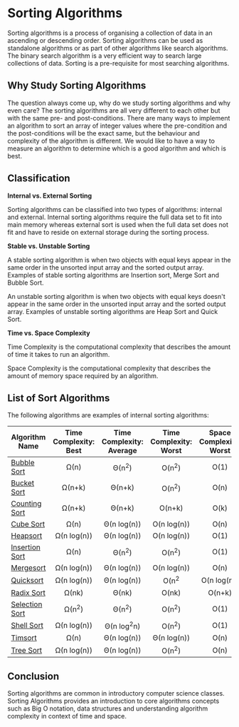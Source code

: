 # Sorting Algorithms
Sorting algorithms is a process of organising a collection of data in an ascending or descending order. Sorting algorithms can be used as standalone algorithms or as part of other algorithms like search algorithms. The binary search algorithm is a very efficient way to search large collections of data. Sorting is a pre-requisite for most searching algorithms.

## Why Study Sorting Algorithms
The question always come up, why do we study sorting algorithms and why even care? The sorting algorithms are all very different to each other but with the same pre- and post-conditions. There are many ways to implement an algorithm to sort an array of integer values where the pre-condition and the post-conditions will be the exact same, but the behaviour and complexity of the algorithm is different. We would like to have a way to measure an algorithm to determine which is a good algorithm and which is best.

## Classification
**Internal vs. External Sorting**

Sorting algorithms can be classified into two types of algorithms: internal and external. Internal sorting algorithms require the full data set to fit into main memory whereas external sort is used when the full data set does not fit and have to reside on external storage during the sorting process.

**Stable vs. Unstable Sorting**

A stable sorting algorithm is when two objects with equal keys appear in the same order in the unsorted input array and the sorted output array. Examples of stable sorting algorithms are Insertion sort, Merge Sort and Bubble Sort.

An unstable sorting algorithm is when two objects with equal keys doesn't appear in the same order in the unsorted input array and the sorted output array. Examples of unstable sorting algorithms are Heap Sort and Quick Sort.

**Time vs. Space Complexity**

Time Complexity is the computational complexity that describes the amount of time it takes to run an algorithm.

Space Complexity is the computational complexity that describes the amount of memory space required by an algorithm.

## List of Sort Algorithms
The following algorithms are examples of internal sorting algorithms:

| Algorithm Name | Time Complexity: Best | Time Complexity: Average | Time Complexity: Worst | Space Complexity: Worst |
| --- | :---: | :---: | :---: | :---: |
| [Bubble Sort][0] | Ω(n) | Θ(n<sup>2</sup>) | O(n<sup>2</sup>) | O(1) |
| [Bucket Sort][1] | Ω(n+k) | Θ(n+k) | O(n<sup>2</sup>) |  O(n) |
| [Counting Sort][2] | Ω(n+k) | Θ(n+k) | O(n+k) | O(k) |
| [Cube Sort][3] | Ω(n) | Θ(n log(n)) | O(n log(n)) | O(n) |
| [Heapsort][4] | Ω(n log(n)) | Θ(n log(n)) | O(n log(n)) | O(1) |
| [Insertion Sort][5] | Ω(n) | Θ(n<sup>2</sup>) | O(n<sup>2</sup>) | O(1) |
| [Mergesort][6] | Ω(n log(n)) | Θ(n log(n)) | O(n log(n)) | O(n) |
| [Quicksort][7] | Ω(n log(n)) | Θ(n log(n)) | O(n<sup>2</sup> | O(n log(n)) |
| [Radix Sort][8] | Ω(nk) | Θ(nk) | O(nk) | O(n+k) |
| [Selection Sort][9] | Ω(n<sup>2</sup>) | Θ(n<sup>2</sup>) | O(n<sup>2</sup>) | O(1) |
| [Shell Sort][10] | Ω(n log(n)) | Θ(n log<sup>2</sup>n)  | O(n<sup>2</sup>) | O(1) |
| [Timsort][11] | Ω(n) | Θ(n log(n)) | Θ(n log(n)) | O(n) |
| [Tree Sort][12] | Ω(n log(n))  | Θ(n log(n)) | O(n<sup>2</sup>) | O(n) |

## Conclusion
Sorting algorithms are common in introductory computer science classes. Sorting Algorithms provides an introduction to core algorithms concepts such as Big O notation, data structures and understanding algorithm complexity in context of time and space.

[0]: https://www.code2bits.com/bubble-sort-algorithm-in-java/
[1]: #
[2]: #
[3]: #
[4]: #
[5]: https://www.code2bits.com/insertion-sort-algorithm-in-java/
[6]: https://www.code2bits.com/merge-sort-algorithm-in-java/
[7]: #
[8]: #
[9]: https://www.code2bits.com/selection-sort-algorithm-in-java/
[10]: https://www.code2bits.com/shell-sort-algorithm-in-java/
[11]: #
[12]: #
